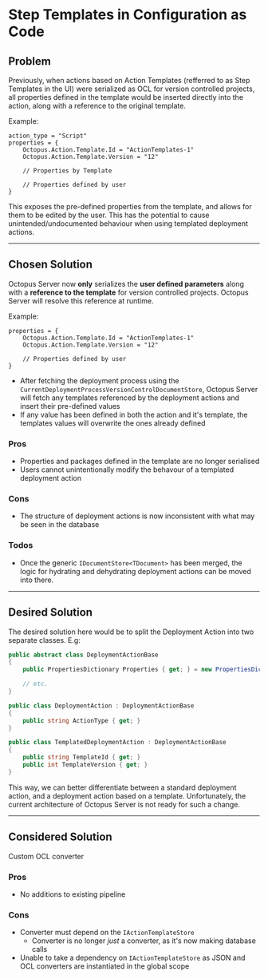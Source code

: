 # Step Templates in Configuration as Code

## Problem
Previously, when actions based on Action Templates (refferred to as Step Templates in the UI) were serialized as OCL for version controlled projects, all properties defined in the template would be inserted directly into the action, along with a reference to the original template.

Example:
```hcl
action_type = "Script"
properties = {
    Octopus.Action.Template.Id = "ActionTemplates-1"
    Octopus.Action.Template.Version = "12"
    
    // Properties by Template

    // Properties defined by user
}
```

This exposes the pre-defined properties from the template, and allows for them to be edited by the user. This has the potential to cause unintended/undocumented behaviour when using templated deployment actions.

---

## Chosen Solution
Octopus Server now **only** serializes the **user defined parameters** along with a **reference to the template** for version controlled projects.
Octopus Server will resolve this reference at runtime.

Example:
```hcl
properties = {
    Octopus.Action.Template.Id = "ActionTemplates-1"
    Octopus.Action.Template.Version = "12"
    
    // Properties defined by user
}
```

- After fetching the deployment process using the `CurrentDeploymentProcessVersionControlDocumentStore`, Octopus Server will fetch any templates referenced by the deployment actions and insert their pre-defined values
- If any value has been defined in both the action and it's template, the templates values will overwrite the ones already defined

### Pros
- Properties and packages defined in the template are no longer serialised
- Users cannot unintentionally modify the behavour of a templated deployment action

### Cons
- The structure of deployment actions is now inconsistent with what may be seen in the database
### Todos
- Once the generic `IDocumentStore<TDocument>` has been merged, the logic for hydrating and dehydrating deployment actions can be moved into there.

---

## Desired Solution
The desired solution here would be to split the Deployment Action into two separate classes. E.g:
```cs
public abstract class DeploymentActionBase
{
    public PropertiesDictionary Properties { get; } = new PropertiesDictionary();

    // etc.
}

public class DeploymentAction : DeploymentActionBase
{
    public string ActionType { get; }
}

public class TemplatedDeploymentAction : DeploymentActionBase
{
    public string TemplateId { get; }
    public int TemplateVersion { get; }
}
```

This way, we can better differentiate between a standard deployment action, and a deployment action based on a template.
Unfortunately, the current architecture of Octopus Server is not ready for such a change.

---

## Considered Solution
Custom OCL converter

### Pros
- No additions to existing pipeline

### Cons
- Converter must depend on the `IActionTemplateStore`
  - Converter is no longer _just_ a converter, as it's now making database calls
- Unable to take a dependency on `IActionTemplateStore` as JSON and OCL converters are instantiated in the global scope